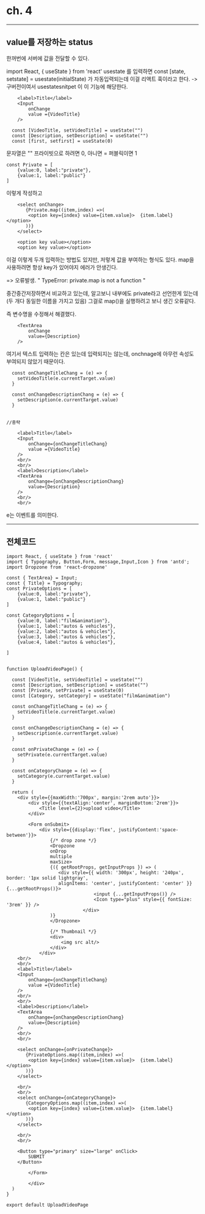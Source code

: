 # ch. 4
---
value를 저장하는 status 
---
한꺼번에 서버에 값을 전달할 수 있다.

import React, { useState } from 'react'
usestate 를 입력하면 const [state, setstate] = usestate(initialState) 가 자동입력되는데 이걸 리액트 훅이라고 한다. 
-> 구버전이여서 usestatesnitpet 이 이 기능에 해당한다. 

```
    <label>Title</label>
    <Input
        onChange
        value ={VideoTitle}
    />
```


```
  const [VideoTitle, setVideoTitle] = useState("")
  const [Description, setDescription] = useState("")
  const [first, setfirst] = useState(0)
```

문자열은 "" 프라이빗으로 하려면 0, 아니면 = 퍼블릭이면 1



```
const Private = [ 
    {value:0, label:"private"},
    {value:1, label:"public"}
]
```

이렇게 작성하고 

```
    <select onChange>
       {Private.map((item,index) =>(
        <option key={index} value={item.value}>  {item.label} </option>
       ))}
    </select>
```
        <option key value></option>
        <option key value></option>

이걸 이렇게 두개 입력하는 방법도 있지만, 저렇게 값을 부여하는 형식도 있다. 
map을 사용하려면 항상 key가 있어야지 에러가 안생긴다. 


=> 오류발생. 
" TypeError: private.map is not a function "

중간중간저장하면서 비교하고 있는데, 알고보니 내부에도 private라고 선언한게 있는데(두 개다 동일한 이름을 가지고 있음) 그걸로 map()을 실행하려고 보니 생긴 오류같다. 

즉 변수명을 수정해서 해결했다. 


```
    <TextArea
        onChange
        value={Description}
    />
```

여기서 텍스트 입력하는 칸은 있는데 입력되지는 않는데, onchnage에 아무런 속성도 부여되지 않았기 때문이다. 


```
  const onChangeTitleChang = (e) => {
    setVideoTitle(e.currentTarget.value)
  }

  const onChangeDescriptionChang = (e) => {
    setDescription(e.currentTarget.value)
  }


//중략

    <label>Title</label>
    <Input
        onChange={onChangeTitleChang}
        value ={VideoTitle}
    />
    <br/>
    <br/>
    <label>Description</label>
    <TextArea
        onChange={onChangeDescriptionChang}
        value={Description}
    />
    <br/>
    <br/>
```

e는 이벤트를 의미한다. 



---
전체코드
---

```
import React, { useState } from 'react'
import { Typography, Button,Form, message,Input,Icon } from 'antd';
import Dropzone from 'react-dropzone'

const { TextArea} = Input;
const { Title} = Typography;
const PrivateOptions = [ 
    {value:0, label:"private"},
    {value:1, label:"public"}
]

const CategoryOptions = [ 
    {value:0, label:"film&animation"},
    {value:1, label:"autos & vehicles"},
    {value:2, label:"autos & vehicles"},
    {value:3, label:"autos & vehicles"},
    {value:4, label:"autos & vehicles"},

]


function UploadVideoPage() {

  const [VideoTitle, setVideoTitle] = useState("")
  const [Description, setDescription] = useState("")
  const [Private, setPrivate] = useState(0)
  const [Category, setCategory] = useState("film&animation")

  const onChangeTitleChang = (e) => {
    setVideoTitle(e.currentTarget.value)
  }

  const onChangeDescriptionChang = (e) => {
    setDescription(e.currentTarget.value)
  }

  const onPrivateChange = (e) => {
    setPrivate(e.currentTarget.value)
  }

  const onCategoryChange = (e) => {
    setCategory(e.currentTarget.value)
  }

  return (
    <div style={{maxWidth:'700px', margin:'2rem auto'}}>
        <div style={{textAlign:'center', marginBottom:'2rem'}}>
            <Title level={2}>upload video</Title>
        </div>

        <Form onSubmit>
            <div style={{display:'flex', justifyContent:'space-between'}}>
                {/* drop zone */}
                <Dropzone
                onDrop
                multiple
                maxSize>
                {({ getRootProps, getInputProps }) => (
                   <div style={{ width: '300px', height: '240px', border: '1px solid lightgray',
                   alignItems: 'center', justifyContent: 'center' }} {...getRootProps()}>
                                <input {...getInputProps()} />
                                <Icon type="plus" style={{ fontSize: '3rem' }} />
                            </div>
                )}
                </Dropzone>

                {/* Thumbnail */}
                <div>
                    <img src alt/>
                </div>
            </div>
    <br/>
    <br/>
    <label>Title</label>
    <Input
        onChange={onChangeTitleChang}
        value ={VideoTitle}
    />
    <br/>
    <br/>
    <label>Description</label>
    <TextArea
        onChange={onChangeDescriptionChang}
        value={Description}
    />
    <br/>
    <br/>

    <select onChange={onPrivateChange}>
       {PrivateOptions.map((item,index) =>(
        <option key={index} value={item.value}>  {item.label} </option>
       ))}
    </select>

    <br/>
    <br/>
    <select onChange={onCategoryChange}>
       {CategoryOptions.map((item,index) =>(
        <option key={index} value={item.value}>  {item.label} </option>
       ))}
    </select>

    <br/>
    <br/>

    <Button type="primary" size="large" onClick>
        SUBMIT
    </Button>

        </Form>

        </div>
  )
}

export default UploadVideoPage
```